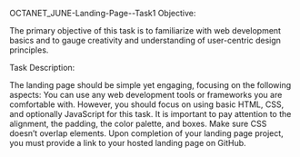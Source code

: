 OCTANET_JUNE-Landing-Page--Task1
Objective:

The primary objective of this task is to familiarize with web development basics and to gauge creativity and understanding of user-centric design principles.

Task Description:

The landing page should be simple yet engaging, focusing on the following aspects: You can use any web development tools or frameworks you are comfortable with. However, you should focus on using basic HTML, CSS, and optionally JavaScript for this task. It is important to pay attention to the alignment, the padding, the color palette, and boxes. Make sure CSS doesn’t overlap elements. Upon completion of your landing page project, you must provide a link to your hosted landing page on GitHub.

